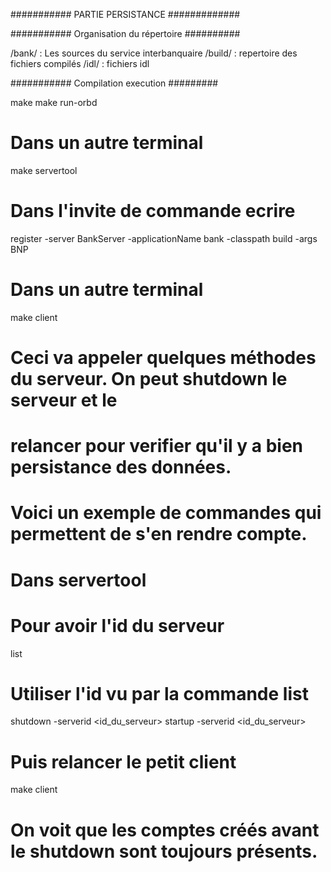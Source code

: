 ########### PARTIE PERSISTANCE #############

########### Organisation du répertoire ##########

/bank/ : Les sources du service interbanquaire
/build/ : repertoire des fichiers compilés
/idl/ : fichiers idl

########### Compilation execution #########

make
make run-orbd
# Dans un autre terminal
make servertool
# Dans l'invite de commande ecrire 
register -server BankServer -applicationName bank -classpath build -args BNP
# Dans un autre terminal
make client
# Ceci va appeler quelques méthodes du serveur. On peut shutdown le serveur et le
# relancer pour verifier qu'il y a bien persistance des données.
# Voici un exemple de commandes qui permettent de s'en rendre compte.
# Dans servertool
# Pour avoir l'id du serveur
list
# Utiliser l'id vu par la commande list
shutdown -serverid <id_du_serveur>
startup -serverid <id_du_serveur>
# Puis relancer le petit client
make client
# On voit que les comptes créés avant le shutdown sont toujours présents.